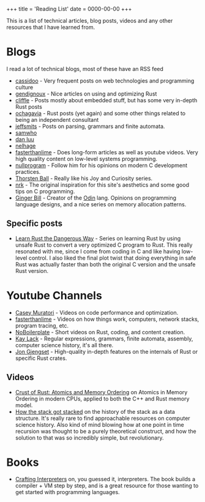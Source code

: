 +++
title = 'Reading List'
date = 0000-00-00
+++

This is a list of technical articles, blog posts, videos and any other resources that I have learned from.

# Blogs

I read a lot of technical blogs, most of these have an RSS feed

- [cassidoo](https://cassidoo.co/blog/) - Very frequent posts on web technologies and programming culture
- [gendignoux](https://gendignoux.com/) - Nice articles on using and optimizing Rust
- [cliffle](https://cliffle.com/) - Posts mostly about embedded stuff, but has some very in-depth Rust posts
- [ochagavia](https://ochagavia.nl/blog/) - Rust posts (yet again) and some other things related to being an independent consultant
- [jeffsmits](https://blog.jeffsmits.net/) - Posts on parsing, grammars and finite automata.
- [samwho](https://samwho.dev/blog/)
- [dan luu](http://danluu.com/)
- [nelhage](https://blog.nelhage.com/)
- [fasterthanlime](https://fasterthanli.me/) - Does long-form articles as well as youtube videos. Very high quality content on low-level systems programming.
- [nullprogram](https://nullprogram.com/) - Follow him for his opinions on modern C development practices.
- [Thorsten Ball](https://registerspill.thorstenball.com/archive) - Really like his Joy and Curiosity series.
- [nrk](https://nrk.neocities.org/) - The original inspiration for this site's aesthetics and some good tips on C programming.
- [Ginger Bill](https://www.gingerbill.org/) - Creator of the [Odin](https://odin-lang.org/) lang. Opinions on programming language designs, and a nice series on memory allocation patterns.

## Specific posts

- [Learn Rust the Dangerous Way](https://cliffle.com/p/dangerust/) - Series on learning Rust by using unsafe Rust to convert a very optimized C program to Rust. This really resonated with me, since I come from coding in C and like having low-level control. I also liked the final plot twist that doing everything in safe Rust was actually faster than both the original C version and the unsafe Rust version.

# Youtube Channels

- [Casey Muratori](https://www.youtube.com/@MollyRocket) - Videos on code performance and optimization.
- [fasterthanlime](https://www.youtube.com/@fasterthanlime) - Videos on how things work, computers, network stacks, program tracing, etc.
-  [NoBoilerplate](https://www.youtube.com/@NoBoilerplate) - Short videos on Rust, coding, and content creation.
- [Kay Lack](https://www.youtube.com/@neoeno4242) - Regular expressions, grammars, finite automata, assembly, computer science history, it's all there.
- [Jon Gjengset](https://www.youtube.com/@jonhoo) - High-quality in-depth features on the internals of Rust or specific Rust crates.

## Videos

- [Crust of Rust: Atomics and Memory Ordering](https://www.youtube.com/watch?v=rMGWeSjctlY&list=PL0d6Tmk0lUnVnZFvG_KVDlmtRaofZ21Gb&index=8&ab_channel=JonGjengset) on Atomics in Memory Ordering in modern CPUs, applied to both the C++ and Rust memory model.
- [How the stack got stacked](https://www.youtube.com/watch?v=2vBVvQTTdXg&list=PL0d6Tmk0lUnVnZFvG_KVDlmtRaofZ21Gb&index=6&ab_channel=KayLack) on the history of the stack as a data structure. It's really rare to find approachable resources on computer science history. Also kind of mind blowing how at one point in time recursion was thought to be a purely theoretical construct, and how the solution to that was so incredibly simple, but revolutionary.

# Books

- [Crafting Interpreters](https://craftinginterpreters.com/) on, you guessed it, interpreters. The book builds a compiler + VM step by step, and is a great resource for those wanting to get started with programming languages.
